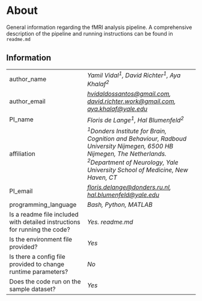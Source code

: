 # About

General information regarding the fMRI analysis pipeline. A comprehensive description of the pipeline and running instructions can be found in `readme.md`

## Information

| | |
| --- | --- |
author_name | *Yamil Vidal<sup>1</sup>, David Richter<sup>1</sup>, Aya Khalaf<sup>2</sup>*
author_email | *<hvidaldossantos@gmail.com>, <david.richter.work@gmail.com>, <aya.khalaf@yale.edu>*
PI_name | *Floris de Lange<sup>1</sup>, Hal Blumenfeld<sup>2</sup>*
affiliation | *<sup>1</sup>Donders Institute for Brain, Cognition and Behaviour, Radboud University Nijmegen, 6500 HB Nijmegen, The Netherlands. <sup>2</sup>Department of Neurology, Yale University School of Medicine, New Haven, CT*
PI_email | *<floris.delange@donders.ru.nl>, <hal.blumenfeld@yale.edu>*
programming_language | *Bash, Python, MATLAB*
Is a readme file included with detailed instructions for running the code? | *Yes. readme.md*
Is the environment file provided? | *Yes*
Is there a config file provided to change runtime parameters? | *No*
Does the code run on the sample dataset? | *Yes*
